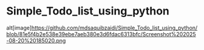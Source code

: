 # Simple_Todo_list_using_python
alt[image]<https://github.com/mdsaquibzaidi/Simple_Todo_list_using_python/blob/81e5f4b2e538e39ebe7aeb380e3d6fdac6313bfc/Screenshot%202025-08-20%20185020.png>
